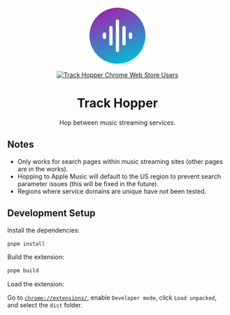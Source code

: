 <p align="center">
  <img src="./resources/web/icon-512.png" height="128" alt="Track Hopper Icon">
</p>

<p align="center">
  <a href="https://chrome.google.com/webstore/detail/dmlbdjeaoiacdfdifankjfaapeoanloa">
    <img src="https://img.shields.io/chrome-web-store/users/dmlbdjeaoiacdfdifankjfaapeoanloa" alt="Track Hopper Chrome Web Store Users">
  </a>
</p>

<h1 align="center">Track Hopper</h1>
<p align="center">Hop between music streaming services.</p>

## Notes

- Only works for search pages within music streaming sites (other pages are in the works).
- Hopping to Apple Music will default to the US region to prevent search parameter issues (this will be fixed in the future).
- Regions where service domains are unique have not been tested.

## Development Setup

Install the dependencies:

```bash
pnpm install
```

Build the extension:

```bash
pnpm build
```

Load the extension:

Go to [`chrome://extensions/`](chrome://extensions/), enable `Developer mode`, click `Load unpacked`, and select the `dist` folder.
